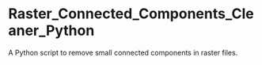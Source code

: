 # Raster_Connected_Components_Cleaner_Python
A Python script to remove small connected components in raster files.
